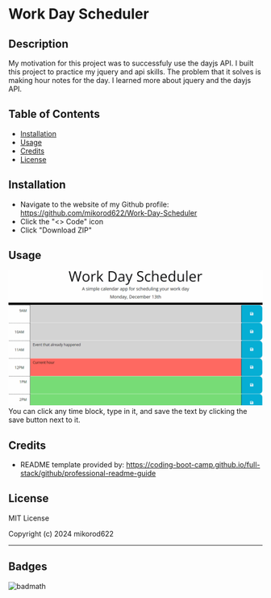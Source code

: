 # Work Day Scheduler

## Description


My motivation for this project was to successfuly use the dayjs API.
I built this project to practice my jquery and api skills. 
The problem that it solves is making hour notes for the day.
I learned more about jquery and the dayjs API. 

## Table of Contents

- [Installation](#installation)
- [Usage](#usage)
- [Credits](#credits)
- [License](#license)

## Installation

- Navigate to the website of my Github profile: https://github.com/mikorod622/Work-Day-Scheduler
- Click the "<> Code" icon
- Click "Download ZIP"

## Usage

![alt text](assets/05-third-party-apis-homework-demo.gif)
You can click any time block, type in it, and save the text by clicking the save button next to it. 

## Credits

- README template provided by: https://coding-boot-camp.github.io/full-stack/github/professional-readme-guide

## License

MIT License

Copyright (c) 2024 mikorod622


---

## Badges

![badmath](https://img.shields.io/github/languages/top/nielsenjared/badmath)


